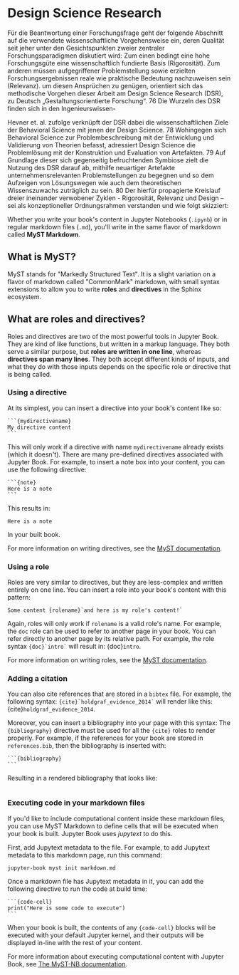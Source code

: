 # Design Science Research

Für die Beantwortung einer Forschungsfrage geht der folgende Abschnitt auf die verwendete wissenschaftliche Vorgehensweise ein, deren Qualität seit jeher unter den Gesichtspunkten zweier zentraler Forschungsparadigmen diskutiert wird: Zum einen bedingt eine hohe Forschungsgüte eine wissenschaftlich fundierte Basis (Rigorosität). Zum anderen müssen aufgegriffener Problemstellung sowie erzielten Forschungsergebnissen reale wie praktische Bedeutung nachzuweisen sein (Relevanz). um diesen Ansprüchen zu genügen, orientiert sich das methodische Vorgehen dieser Arbeit am Design Science Research (DSR), zu Deutsch „Gestaltungsorientierte Forschung“. 76 Die Wurzeln des DSR finden sich in den Ingenieurswissen-


Hevner et. al. zufolge verknüpft der DSR dabei die wissenschaftlichen Ziele der Behavioral Science mit jenen der Design Science. 78 Wohingegen sich Behavioral Science zur Problembeschreibung mit der Entwicklung und Validierung von Theorien befasst, adressiert Design Science die Problemlösung mit der Konstruktion und Evaluation von Artefakten. 79 Auf Grundlage dieser sich gegenseitig befruchtenden Symbiose zielt die Nutzung des DSR darauf ab, mithilfe neuartiger Artefakte unternehmensrelevanten Problemstellungen zu begegnen und so dem Aufzeigen von Lösungswegen wie auch dem theoretischen Wissenszuwachs zuträglich zu sein. 80 Der hierfür propagierte Kreislauf dreier ineinander verwobener Zyklen - Rigorosität, Relevanz und Design – sei als konzeptioneller Ordnungsrahmen verstanden und wie folgt skizziert:



Whether you write your book's content in Jupyter Notebooks (`.ipynb`) or
in regular markdown files (`.md`), you'll write in the same flavor of markdown
called **MyST Markdown**.

## What is MyST?

MyST stands for "Markedly Structured Text". It
is a slight variation on a flavor of markdown called "CommonMark" markdown,
with small syntax extensions to allow you to write **roles** and **directives**
in the Sphinx ecosystem.

## What are roles and directives?

Roles and directives are two of the most powerful tools in Jupyter Book. They
are kind of like functions, but written in a markup language. They both
serve a similar purpose, but **roles are written in one line**, whereas
**directives span many lines**. They both accept different kinds of inputs,
and what they do with those inputs depends on the specific role or directive
that is being called.

### Using a directive

At its simplest, you can insert a directive into your book's content like so:

````
```{mydirectivename}
My directive content
```
````

This will only work if a directive with name `mydirectivename` already exists
(which it doesn't). There are many pre-defined directives associated with
Jupyter Book. For example, to insert a note box into your content, you can
use the following directive:

````
```{note}
Here is a note
```
````

This results in:

```{note}
Here is a note
```

In your built book.

For more information on writing directives, see the
[MyST documentation](https://myst-parser.readthedocs.io/).


### Using a role

Roles are very similar to directives, but they are less-complex and written
entirely on one line. You can insert a role into your book's content with
this pattern:

```
Some content {rolename}`and here is my role's content!`
```

Again, roles will only work if `rolename` is a valid role's name. For example,
the `doc` role can be used to refer to another page in your book. You can
refer directly to another page by its relative path. For example, the
role syntax `` {doc}`intro` `` will result in: {doc}`intro`.

For more information on writing roles, see the
[MyST documentation](https://myst-parser.readthedocs.io/).


### Adding a citation

You can also cite references that are stored in a `bibtex` file. For example,
the following syntax: `` {cite}`holdgraf_evidence_2014` `` will render like
this: {cite}`holdgraf_evidence_2014`.

Moreover, you can insert a bibliography into your page with this syntax:
The `{bibliography}` directive must be used for all the `{cite}` roles to
render properly.
For example, if the references for your book are stored in `references.bib`,
then the bibliography is inserted with:

````
```{bibliography}
```
````

Resulting in a rendered bibliography that looks like:

```{bibliography}
```


### Executing code in your markdown files

If you'd like to include computational content inside these markdown files,
you can use MyST Markdown to define cells that will be executed when your
book is built. Jupyter Book uses *jupytext* to do this.

First, add Jupytext metadata to the file. For example, to add Jupytext metadata
to this markdown page, run this command:

```
jupyter-book myst init markdown.md
```

Once a markdown file has Jupytext metadata in it, you can add the following
directive to run the code at build time:

````
```{code-cell}
print("Here is some code to execute")
```
````

When your book is built, the contents of any `{code-cell}` blocks will be
executed with your default Jupyter kernel, and their outputs will be displayed
in-line with the rest of your content.

For more information about executing computational content with Jupyter Book,
see [The MyST-NB documentation](https://myst-nb.readthedocs.io/).
